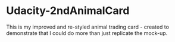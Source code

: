 # Udacity-2ndAnimalCard
This is my improved and re-styled animal trading card - created to demonstrate that I could do more than just replicate the mock-up.
